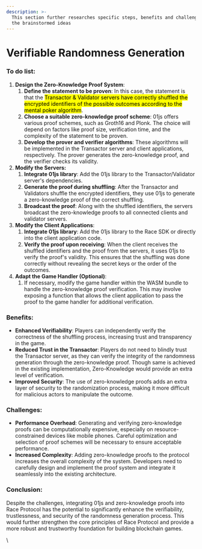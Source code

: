 ```yaml
---
description: >-
  This section further researches specific steps, benefits and challenges for
  the brainstormed ideas
---
```


# Verifiable Randomness Generation

### To do list:

1. **Design the Zero-Knowledge Proof System**:
   1. **Define the statement to be proven**: In this case, the statement is that the <mark style="background-color:yellow;">Transactor & Validator servers have correctly shuffled the encrypted identifiers of the possible outcomes according to the mental poker algorithm</mark>.
   2. **Choose a suitable zero-knowledge proof scheme**: 01js offers various proof schemes, such as Groth16 and Plonk. The choice will depend on factors like proof size, verification time, and the complexity of the statement to be proven.
   3. **Develop the prover and verifier algorithms**: These algorithms will be implemented in the Transactor server and client applications, respectively. The prover generates the zero-knowledge proof, and the verifier checks its validity.
2. **Modify the Servers:**
   1. **Integrate 01js library**: Add the 01js library to the Transactor/Validator server's dependencies.
   2. **Generate the proof during shuffling**: After the Transactor and Validators shuffle the encrypted identifiers, they use 01js to generate a zero-knowledge proof of the correct shuffling.
   3. **Broadcast the proof**: Along with the shuffled identifiers, the servers broadcast the zero-knowledge proofs to all connected clients and validator servers.
3. **Modify the Client Applications**:
   1. **Integrate 01js library**: Add the 01js library to the Race SDK or directly into the client application code.
   2. **Verify the proof upon receiving**: When the client receives the shuffled identifiers and the proof from the servers, it uses 01js to verify the proof's validity. This ensures that the shuffling was done correctly without revealing the secret keys or the order of the outcomes.
4. **Adapt the Game Handler (Optional)**:
   1. If necessary, modify the game handler within the WASM bundle to handle the zero-knowledge proof verification. This may involve exposing a function that allows the client application to pass the proof to the game handler for additional verification.

### Benefits:

* **Enhanced Verifiability**: Players can independently verify the correctness of the shuffling process, increasing trust and transparency in the game.
* **Reduced Trust in the Transactor**: Players do not need to blindly trust the Transactor server, as they can verify the integrity of the randomness generation through the zero-knowledge proof. Though same is achieved in the existing implementation, Zero-Knowledge would provide an extra level of verification.
* **Improved Security**: The use of zero-knowledge proofs adds an extra layer of security to the randomization process, making it more difficult for malicious actors to manipulate the outcome.

### Challenges:

* **Performance Overhead**: Generating and verifying zero-knowledge proofs can be computationally expensive, especially on resource-constrained devices like mobile phones. Careful optimization and selection of proof schemes will be necessary to ensure acceptable performance.
* **Increased Complexity**: Adding zero-knowledge proofs to the protocol increases the overall complexity of the system. Developers need to carefully design and implement the proof system and integrate it seamlessly into the existing architecture.

### Conclusion:

Despite the challenges, integrating 01js and zero-knowledge proofs into Race Protocol has the potential to significantly enhance the verifiability, trustlessness, and security of the randomness generation process. This would further strengthen the core principles of Race Protocol and provide a more robust and trustworthy foundation for building blockchain games.

\
